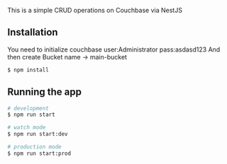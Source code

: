 This is a simple CRUD operations on Couchbase via NestJS

## Installation

You need to initialize couchbase user:Administrator pass:asdasd123
And then create Bucket name -> main-bucket

```bash
$ npm install
```

## Running the app

```bash
# development
$ npm run start

# watch mode
$ npm run start:dev

# production mode
$ npm run start:prod
```
